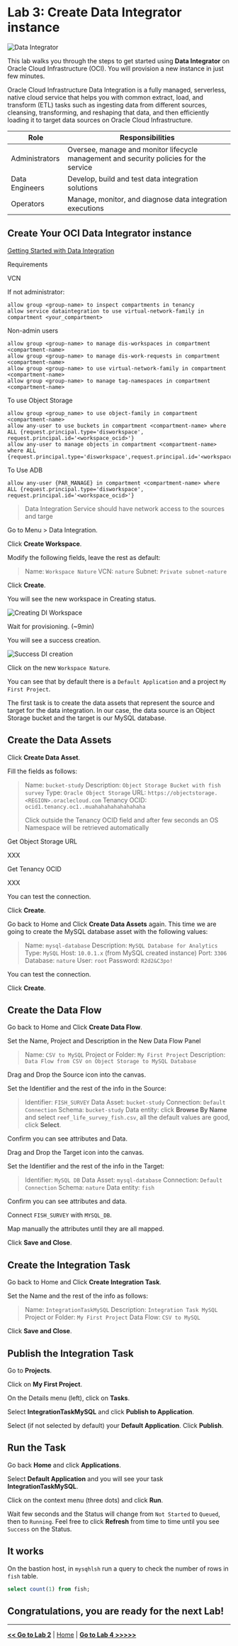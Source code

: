 # Lab 3: Create Data Integrator instance

![Data Integrator](./images/ocidi_banner.jpeg)

This lab walks you through the steps to get started using **Data Integrator** on Oracle Cloud Infrastructure (OCI). You will provision a new instance in just few minutes.

Oracle Cloud Infrastructure Data Integration is a fully managed, serverless, native cloud service that helps you with common extract, load, and transform (ETL) tasks such as ingesting data from different sources, cleansing, transforming, and reshaping that data, and then efficiently loading it to target data sources on Oracle Cloud Infrastructure.

| Role           | Responsibilities                                                                       |
| -------------- | -------------------------------------------------------------------------------------- |
| Administrators | Oversee, manage and monitor lifecycle management and security policies for the service |
| Data Engineers | Develop, build and test data integration solutions                                     |
| Operators      | Manage, monitor, and diagnose data integration executions                              |

## Create Your OCI Data Integrator instance

[Getting Started with Data Integration](https://docs.oracle.com/en-us/iaas/data-integration/using/preparing-for-connectivity.htm)

Requirements

VCN

If not administrator:

```
allow group <group-name> to inspect compartments in tenancy
allow service dataintegration to use virtual-network-family in compartment <your_compartment>
```

Non-admin users
```
allow group <group-name> to manage dis-workspaces in compartment <compartment-name>
allow group <group-name> to manage dis-work-requests in compartment <compartment-name>
allow group <group-name> to use virtual-network-family in compartment <compartment-name>
allow group <group-name> to manage tag-namespaces in compartment <compartment-name>
```

To use Object Storage
```
allow group <group_name> to use object-family in compartment <compartment-name>
allow any-user to use buckets in compartment <compartment-name> where ALL {request.principal.type='disworkspace', request.principal.id='<workspace_ocid>'}
allow any-user to manage objects in compartment <compartment-name> where ALL {request.principal.type='disworkspace',request.principal.id='<workspace_ocid>'}
```

To Use ADB
```
allow any-user {PAR_MANAGE} in compartment <compartment-name> where ALL {request.principal.type='disworkspace', request.principal.id='<workspace_ocid>'}
```

> Data Integration Service should have network access to the sources and targe

Go to Menu > Data Integration.

Click **Create Workspace**.

Modify the following fields, leave the rest as default:

> Name: `Workspace Nature`
> VCN: `nature`
> Subnet: `Private subnet-nature`

Click **Create**.

You will see the new workspace in Creating status.

![Creating DI Workspace](images/ocidi_workspace_creating.png)

Wait for provisioning. (~9min)

You will see a success creation.

![Success DI creation](images/ocidi_workspace_success.png)

Click on the new `Workspace Nature`.

You can see that by default there is a `Default Application` and a project `My First Project`.

The first task is to create the data assets that represent the source and target for the data integration. In our case, the data source is an Object Storage bucket and the target is our MySQL database.

## Create the Data Assets

Click **Create Data Asset**.

Fill the fields as follows:

> Name: `bucket-study`
> Description: `Object Storage Bucket with fish survey`
> Type: `Oracle Object Storage`
> URL: `https://objectstorage.<REGION>.oraclecloud.com`
> Tenancy OCID: `ocid1.tenancy.oc1..muahahahahahahahaha`
>
> Click outside the Tenancy OCID field and after few seconds an OS Namespace will be retrieved automatically

Get Object Storage URL

XXX

Get Tenancy OCID

XXX

You can test the connection.

Click **Create**.

Go back to Home and Click **Create Data Assets** again. This time we are going to create the MySQL database asset with the following values:

> Name: `mysql-database`
> Description: `MySQL Database for Analytics`
> Type: `MySQL`
> Host: `10.0.1.x` (from MySQL created instance)
> Port: `3306`
> Database: `nature`
> User: `root`
> Password: `R2d2&C3po!`

You can test the connection.

Click **Create**.

## Create the Data Flow

Go back to Home and Click **Create Data Flow**.

Set the Name, Project and Description in the New Data Flow Panel

> Name: `CSV to MySQL`
> Project or Folder: `My First Project`
> Description: `Data Flow from CSV on Object Storage to MySQL Database`

Drag and Drop the Source icon into the canvas.

Set the Identifier and the rest of the info in the Source:

> Identifier: `FISH_SURVEY`
> Data Asset: `bucket-study`
> Connection: `Default Connection`
> Schema: `bucket-study`
> Data entity: click **Browse By Name** and select `reef_life_survey_fish.csv`, all the default values are good, click **Select**.

Confirm you can see attributes and Data.

Drag and Drop the Target icon into the canvas.

Set the Identifier and the rest of the info in the Target:

> Identifier: `MySQL DB`
> Data Asset: `mysql-database`
> Connection: `Default Connection`
> Schema: `nature`
> Data entity: `fish`

Confirm you can see attributes and data.

Connect `FISH_SURVEY` with `MYSQL_DB`.

Map manually the attributes until they are all mapped.

Click **Save and Close**.

## Create the Integration Task

Go back to Home and Click **Create Integration Task**.

Set the Name and the rest of the info as follows:

> Name: `IntegrationTaskMySQL`
> Description: `Integration Task MySQL`
> Project or Folder: `My First Project`
> Data Flow: `CSV to MySQL`

Click **Save and Close**.

## Publish the Integration Task

Go to **Projects**.

Click on **My First Project**.

On the Details menu (left), click on **Tasks**.

Select **IntegrationTaskMySQL** and click **Publish to Application**.

Select (if not selected by default) your **Default Application**. Click **Publish**.

## Run the Task

Go back **Home** and click **Applications**.

Select **Default Application** and you will see your task **IntegrationTaskMySQL**.

Click on the context menu (three dots) and click **Run**.

Wait few seconds and the Status will change from `Not Started` to `Queued`, then to `Running`. Feel free to click **Refresh** from time to time until you see `Success` on the Status.

## It works

On the bastion host, in `mysqhlsh` run a query to check the number of rows in `fish` table.

```sql
select count(1) from fish;
```

## Congratulations, you are ready for the next Lab!

---

[**<< Go to Lab 2**](../lab2/README.md) | [Home](../README.md) | [**Go to Lab 4 >>>>>**](../lab4/README.md)